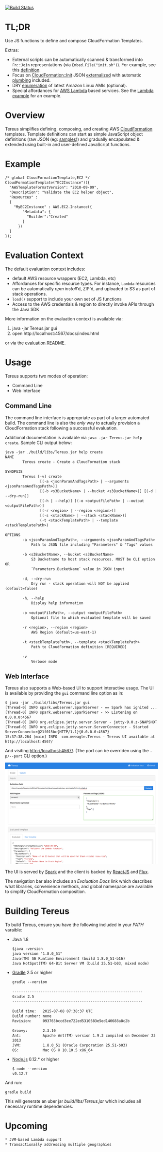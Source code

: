 <a href="https://travis-ci.org/mweagle/Tereus">![Build Status](https://travis-ci.org/mweagle/Tereus.svg?branch=master)</a>

# TL;DR

Use JS functions to define and compose CloudFormation Templates.

Extras:

  - External scripts can be automatically scanned & transformed into `Fn::Join` representations (via `Embed.File("init.sh")`).  For example, see this [definition](https://github.com/mweagle/Tereus/blob/master/src/test/java/tereus/create/embedding/definition/inlineAWS.js#L4).
  - Focus on [CloudFormation::Init](http://docs.aws.amazon.com/AWSCloudFormation/latest/UserGuide/aws-resource-init.html) JSON [externalized](https://github.com/mweagle/Tereus/blob/master/src/test/java/tereus/create/cfn-init/definition/default.js#L8) with automatic [plumbing](https://github.com/mweagle/Tereus/blob/master/src/test/java/tereus/create/cfn-init/expected/default.json#L45) included.
  - DRY [enumeration](https://github.com/mweagle/Tereus/blob/master/src/main/resources/bindings/create/CONSTANTS.js#L178) of latest Amazon Linux AMIs (optional).
  - Special affordances for [AWS Lambda](https://aws.amazon.com/lambda/) based services.  See the [Lambda example](https://github.com/mweagle/Tereus/tree/master/examples/lambda) for an example.

# Overview

Tereus simplifies defining, composing, and creating AWS
[CloudFormation](http://aws.amazon.com/cloudformation/) templates.  Template
definitions can start as simple JavaScript object definitions (raw JSON
(eg: [samples](http://docs.aws.amazon.com/AWSCloudFormation/latest/UserGuide/CHAP_TemplateQuickRef.html))) and
gradually encapsulated & extended using built-in and user-defined JavaScript functions.

# Example

```
/* global CloudFormationTemplate,EC2 */
CloudFormationTemplate("EC2Instance")({
  "AWSTemplateFormatVersion": "2010-09-09",
  "Description": "Validate the EC2 helper object",
  "Resources" :
  {
    "MyEC2Instance" : AWS.EC2.Instance({
        "Metadata": {
          "Builder":"Created"
        }
      })
  }
});
```

# Evaluation Context

The default evaluation context includes:
  - default AWS resource wrappers (EC2, Lambda, etc)
  - Affordances for specific resource types.  For instance, `Lambda` resources can be automatically _npm install_'d, ZIP'd, and uploaded to S3 as part of stack operations.
  - `load()` support to include your own set of JS functions
  - Access to the AWS credentials & region to directly invoke APIs through the Java SDK

More information on the evaluation context is available via:

  1. java -jar Tereus.jar gui
  1. open http://localhost:4567/docs/index.html

or via the [evaluation README](https://github.com/mweagle/Tereus/tree/master/src/main/resources/bindings).

# Usage

Tereus supports two modes of operation:

  - Command Line
  - Web Interface

## Command Line

The command line interface is appropriate as part of a larger automated build.  The command line is also the _only_ way to actually provision a CloudFormation stack following a successful evaluation.

Additional documentation is available via `java -jar Tereus.jar help create`.  Sample CLI output below:

```
java -jar ./build/libs/Tereus.jar help create
NAME
        Tereus create - Create a CloudFormation stack

SYNOPSIS
        Tereus [-v] create
                [(-a <jsonParamAndTagsPath> | --arguments <jsonParamAndTagsPath>)]
                [(-b <s3BucketName> | --bucket <s3BucketName>)] [(-d | --dry-run)]
                [(-h | --help)] [(-o <outputFilePath> | --output <outputFilePath>)]
                [(-r <region> | --region <region>)]
                [(-s <stackName> | --stack <stackName>)]
                (-t <stackTemplatePath> | --template <stackTemplatePath>)

OPTIONS
        -a <jsonParamAndTagsPath>, --arguments <jsonParamAndTagsPath>
            Path to JSON file including "Parameters" & "Tags" values

        -b <s3BucketName>, --bucket <s3BucketName>
            S3 Bucketname to host stack resources. MUST be CLI option OR
            `Parameters.BucketName` value in JSON input

        -d, --dry-run
            Dry run - stack operation will NOT be applied (default=false)

        -h, --help
            Display help information

        -o <outputFilePath>, --output <outputFilePath>
            Optional file to which evaluated template will be saved

        -r <region>, --region <region>
            AWS Region (default=us-east-1)

        -t <stackTemplatePath>, --template <stackTemplatePath>
            Path to CloudFormation definition [REQUIRED]

        -v
            Verbose mode
```

## Web Interface

Tereus also supports a Web-based UI to support interactive usage.
The UI is available by providing the `gui` command line option as in:

```
$ java -jar ./build/libs/Tereus.jar gui
[Thread-0] INFO spark.webserver.SparkServer - == Spark has ignited ...
[Thread-0] INFO spark.webserver.SparkServer - >> Listening on 0.0.0.0:4567
[Thread-0] INFO org.eclipse.jetty.server.Server - jetty-9.0.z-SNAPSHOT
[Thread-0] INFO org.eclipse.jetty.server.ServerConnector - Started ServerConnector@21f015bc{HTTP/1.1}{0.0.0.0:4567}
15:37:38.264 [main] INFO  com.mweagle.Tereus - Tereus UI available at http://localhost:4567/
```
And visiting [http://localhost:4567/](http://localhost:4567/).  (The port can be overriden using the `-p/--port` CLI option.)

![Tereus GUI](Tereus.png)

The UI is served by [Spark](http://sparkjava.com/) and the client is backed by [ReactJS](http://facebook.github.io/react/) and [Flux](https://github.com/facebook/flux).

The navigation bar also includes an *Evaluation Docs* link which describes what
libraries, convenience methods, and global namespace are available to simplify
CloudFormation composition.

# Building Tereus

To build Tereus, ensure you have the following included in your _PATH_ varaible:

- Java 1.8

    ```
    $java -version
    java version "1.8.0_51"
    Java(TM) SE Runtime Environment (build 1.8.0_51-b16)
    Java HotSpot(TM) 64-Bit Server VM (build 25.51-b03, mixed mode)
    ```
- [Gradle](https://gradle.org/) 2.5 or higher

    ```
    gradle --version

    ------------------------------------------------------------
    Gradle 2.5
    ------------------------------------------------------------

    Build time:   2015-07-08 07:38:37 UTC
    Build number: none
    Revision:     093765bccd3ee722ed5310583e5ed140688a8c2b

    Groovy:       2.3.10
    Ant:          Apache Ant(TM) version 1.9.3 compiled on December 23 2013
    JVM:          1.8.0_51 (Oracle Corporation 25.51-b03)
    OS:           Mac OS X 10.10.5 x86_64
    ```

- [Node.js](https://nodejs.org/download/) 0.12.* or higher

    ```
    $ node --version
    v0.12.7
    ```

And run:

```
gradle build

```

This will generate an uber jar _build/libs/Tereus.jar_ which includes
all necessary runtime dependencies.


# Upcoming

    * JVM-based Lambda support
    * Transactionally addressing multiple geographies
